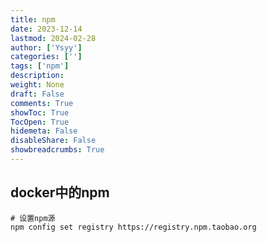 ```yaml
---
title: npm
date: 2023-12-14
lastmod: 2024-02-28
author: ['Ysyy']
categories: ['']
tags: ['npm']
description: 
weight: None
draft: False
comments: True
showToc: True
TocOpen: True
hidemeta: False
disableShare: False
showbreadcrumbs: True
---
```

## docker中的npm

```shell
# 设置npm源
npm config set registry https://registry.npm.taobao.org
```
